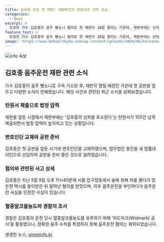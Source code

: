 ```yaml
---
title: 김호중 오늘 첫 재판! 100여건의 탄원서로 선처 호소
categories:
  - News
excerpt: >
  트로트 가수 김호중의 음주 뺑소니 혐의로 첫 재판이 10일 열리는 가운데, 재판부에는 선처를 호소하는 탄원서가 100건 넘게 제출됐다. 김호중은 변호인단을 교체하고 법무법인 동인을 새로 선임했으며, 공판을 준비 중이다. 지난 5월 음주운전으로 구속기소된 김호중은 사고 17시간 뒤 경찰에 출석했고, 혈중알코올농도는 0.03% 미만으로 나왔다. 혈중알코올농도를 유추하기 위한 위드마크(Widmark) 공식은 정확한 음주 수치를 특정하지 못해 음주운전 혐의는 제외됐다.
feature_text: >
  트로트 가수 김호중의 음주 뺑소니 혐의로 첫 재판이 10일 열리는 가운데, 재판부에는 선처를 호소하는 탄원서가 100건 넘게 제출됐다. 김호중은 변호인단을 교체하고 법무법인 동인을 새로 선임했으며, 공판을 준비 중이다. 지난 5월 음주운전으로 구속기소된 김호중은 사고 17시간 뒤 경찰에 출석했고, 혈중알코올농도는 0.03% 미만으로 나왔다. 혈중알코올농도를 유추하기 위한 위드마크(Widmark) 공식은 정확한 음주 수치를 특정하지 못해 음주운전 혐의는 제외됐다.
image: 'https://www.behealthy4u.com/wp-content/uploads/2024/06/koreanews.jpg'
---
```


<p><img src="https://www.behealthy4u.com/wp-content/uploads/2024/06/koreanews.jpg" alt="info 속보" /></p>

<h2 data-ke-size="size26">김호중 음주운전 재판 관련 소식</h2>

<p data-ke-size="size16">가수 김호중이 음주 뺑소니로 구속 기소된 후, 재판이 열릴 예정인 가운데 첫 공판을 앞두고 다양한 소식이 전해졌습니다. 해당 사건과 관련된 최근 소식을 살펴보겠습니다.</p>

<h3>탄원서 제출으로 법정 압력</h3>

<p data-ke-size="size16">재판을 앞둔 시점에서 재판부에는 '김호중의 선처를 호소한다'는 탄원서가 100건 넘게 제출되면서 법정 압력이 높아지고 있는 상황입니다.</p>

<h3>변호인단 교체와 공판 준비</h3>

<p data-ke-size="size16">김호중은 첫 공판을 앞둔 시기에 변호인단을 교체하였으며, 법무법인 동인을 새 법률대리인으로 선임하여 공판을 준비 중인 것으로 알려졌습니다.</p>

<h3>혐의와 관련된 사고 상세</h3>

<p data-ke-size="size16">김호중은 지난 5월 9일 오후 11시40분께 서울 압구정동에서 술에 취해 차를 몰다가 맞은편 택시를 들이받은 뒤 달아난 혐의를 받았으며, 이후 음주운전을 부인하다가 음주운전 사실을 인정한 사실이 있습니다.</p>

<h3>혈중알코올농도와 경찰의 조사</h3>

<p data-ke-size="size16">경찰은 김호중의 운전 당시 혈중알코올농도를 유추하기 위해 ‘위드마크(Widmark) 공식’을 활용했으나, 정확한 음주 수치를 특정하지 못해 음주운전 혐의는 제외되었습니다.</p>
생생한 뉴스, <a href="https://onioninfo.kr" rel="dofollow">onioninfo.kr</a>


